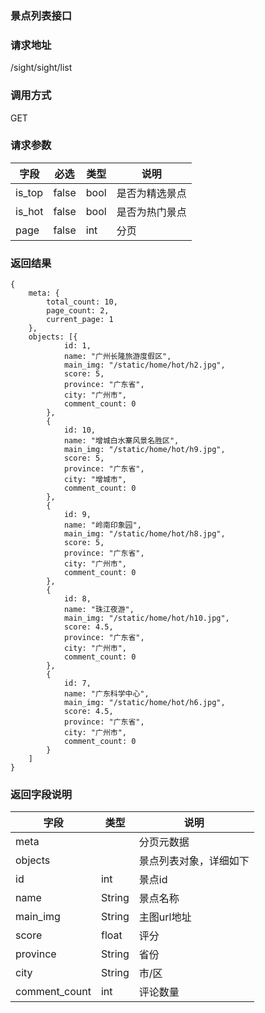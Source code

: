 ### 景点列表接口

### 请求地址
/sight/sight/list

### 调用方式
GET

### 请求参数
<table>
    <thead>
<tr>
    <th>字段</th>
    <th>必选</th>
    <th>类型</th>
    <th>说明</th>
</tr>
    </thead>
<tbody>
    <tr class="warning">
        <td>is_top</td>
        <td>false</td>
        <td>bool</td>
        <td>是否为精选景点</td>
    </tr>
    <tr class="warning">
        <td>is_hot</td>
        <td>false</td>
        <td>bool</td>
        <td>是否为热门景点</td>
    </tr>
    <tr class="warning">
        <td>page</td>
        <td>false</td>
        <td>int</td>
        <td>分页</td>
    </tr>
</tbody>
</table>

### 返回结果
```
{
	meta: {
		total_count: 10,
		page_count: 2,
		current_page: 1
	},
	objects: [{
			id: 1,
			name: "广州长隆旅游度假区",
			main_img: "/static/home/hot/h2.jpg",
			score: 5,
			province: "广东省",
			city: "广州市",
			comment_count: 0
		},
		{
			id: 10,
			name: "增城白水寨风景名胜区",
			main_img: "/static/home/hot/h9.jpg",
			score: 5,
			province: "广东省",
			city: "增城市",
			comment_count: 0
		},
		{
			id: 9,
			name: "岭南印象园",
			main_img: "/static/home/hot/h8.jpg",
			score: 5,
			province: "广东省",
			city: "广州市",
			comment_count: 0
		},
		{
			id: 8,
			name: "珠江夜游",
			main_img: "/static/home/hot/h10.jpg",
			score: 4.5,
			province: "广东省",
			city: "广州市",
			comment_count: 0
		},
		{
			id: 7,
			name: "广东科学中心",
			main_img: "/static/home/hot/h6.jpg",
			score: 4.5,
			province: "广东省",
			city: "广州市",
			comment_count: 0
		}
	]
}
```

### 返回字段说明
<table>
    <thead>
<tr>
    <th>字段</th>
    <th>类型</th>
    <th>说明</th>
</tr>
    </thead>
<tbody>
    <tr>
        <td>meta</td>
        <td></td>
        <td>分页元数据</td>
    </tr>
    <tr>
        <td>objects</td>
        <td></td>
        <td>景点列表对象，详细如下</td>
    </tr>
    <tr>
        <td>id</td>
        <td>int</td>
        <td>景点id</td>
    </tr>
    <tr>
        <td>name</td>
        <td>String</td>
        <td>景点名称</td>
    </tr>
    <tr>
        <td>main_img</td>
        <td>String</td>
        <td>主图url地址</td>
    </tr>
    <tr>
        <td>score</td>
        <td>float</td>
        <td>评分</td>
    </tr>
    <tr>
        <td>province</td>
        <td>String</td>
        <td>省份</td>
    </tr>
    <tr>
        <td>city</td>
        <td>String</td>
        <td>市/区</td>
    </tr>
    <tr>
        <td>comment_count</td>
        <td>int</td>
        <td>评论数量</td>
    </tr>
</tbody>
</table>
